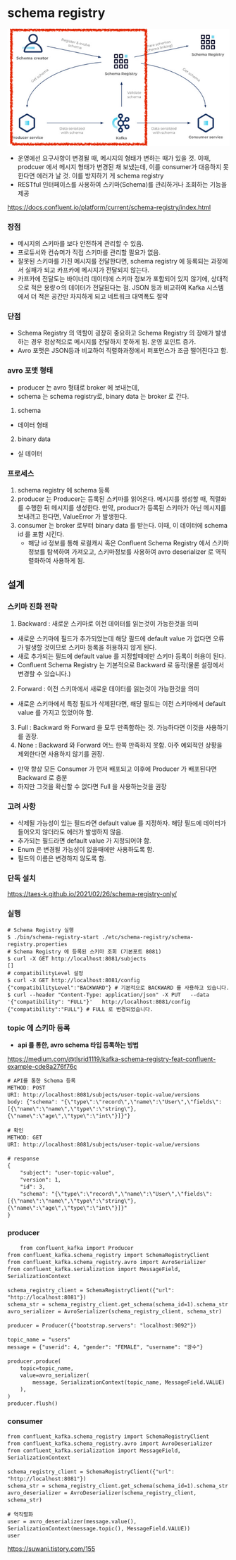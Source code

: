 
# schema registry

![alt text](images/shema-registry1.png)

- 운영에선 요구사항이 변경될 때, 메시지의 형태가 변하는 때가 있을 것. 이때, prodcuer 에서 메시지 형태가 변경된 채 보냈는데, 이를 consumer가 대응하지 못한다면 에러가 날 것. 이를 방지하기 게 schema registry
-  RESTful 인터페이스를 사용하여 스키마(Schema)를 관리하거나 조회하는 기능을 제공

https://docs.confluent.io/platform/current/schema-registry/index.html


### 장점
-  메시지의 스키마를 보다 안전하게 관리할 수 있음.
-  프로듀서와 컨슈머가 직접 스키마를 관리할 필요가 없음.
-  잘못된 스키마를 가진 메시지를 전달한다면, schema registry 에 등록되는 과정에서 실패가 되고 카프카에 메시지가 전달되지 않는다.
-  카프카에 전달도는 바이너리 데이터에 스키마 정보가 포함되어 있지 않기에, 상대적으로 적은 용량ㅇ의 데이터가 전달된다는 점.  JSON 등과 비교하여 Kafka 시스템에서 더 적은 공간만 차지하게 되고 네트워크 대역폭도 절약
  
### 단점
- Schema Registry 의 역할이 굉장히 중요하고 Schema Registry 의 장애가 발생하는 경우 정상적으로 메시지를 전달하지 못하게 됨. 운영 포인트 증가.
- Avro 포맷은 JSON등과 비교하여 직렬화과정에서 퍼포먼스가 조금 떨어진다고 함.

### avro 포맷 형태
- producer 는 avro 형태로 broker 에 보내는데,
- schema 는 schema registry로, binary data 는 broker 로 간다.
1. schema
  - 데이터 형태
2. binary data
  - 실 데이터

### 프로세스
1. schema registry 에 schema 등록
2. producer 는 Producer는 등록된 스키마를 읽어온다. 메시지를 생성할 때, 직렬화를 수행한 뒤 메시지를 생성한다. 만약, producr가 등록된 스키마가 아닌 메시지를 보내려고 한다면, ValueError 가 발생한다.
3. consumer 는 broker 로부터 binary data 를 받는다. 이때, 이 데이터에 schema id 를 포함 시킨다.
   - 해당 id 정보를 통해 로컬캐시 혹은 Confluent Schema Registry 에서 스키마정보를 탐색하여 가져오고, 스키마정보를 사용하여  avro deserializer 로 역직렬화하여 사용하게 됨.

## 설계
### 스키마 진화 전략
1. Backward : 새로운 스키마로 이전 데이터를 읽는것이 가능한것을 의미
- 새로운 스키마에 필드가 추가되었는데 해당 필드에 default value 가 없다면 오류가 발생할 것이므로 스키마 등록을 허용하지 않게 된다.
- 새로 추가되는 필드에 default value 를 지정할때에만 스키마 등록이 허용이 된다.
- Confluent Schema Registry 는 기본적으로 Backward 로 동작(물론 설정에서 변경할 수 있습니다.)
2. Forward : 이전 스키마에서 새로운 데이터를 읽는것이 가능한것을 의미
- 새로운 스키마에서 특정 필드가 삭제된다면, 해당 필드는 이전 스키마에서 default value 를 가지고 있었어야 함.
3. Full : Backward 와 Forward 을 모두 만족함하는 것. 가능하다면 이것을 사용하기를 권장.
4. None : Backward 와 Forward 어느 한쪽 만족하지 못함. 아주 예외적인 상황을 제외한다면 사용하지 않기를 권장.

- 만약 항상 모든 Consumer 가 먼저 배포되고 이후에 Producer 가 배포된다면 Backward 로 충분
- 하지만 그것을 확신할 수 없다면 Full 을 사용하는것을 권장

### 고려 사항
- 삭제될 가능성이 있는 필드라면 default value 를 지정하자. 해당 필드에 데이터가 들어오지 않더라도 에러가 발생하지 않음.
- 추가되는 필드라면 default value 가 지정되어야 함.
- Enum 은 변경될 가능성이 없을때에만 사용하도록 함.
- 필드의 이름은 변경하지 않도록 함.

### 단독 설치
https://taes-k.github.io/2021/02/26/schema-registry-only/

### 실행
~~~
# Schema Registry 실행
$ ./bin/schema-registry-start ./etc/schema-registry/schema-registry.properties
# Schema Registry 에 등록된 스키마 조회 (기본포트 8081)
$ curl -X GET http://localhost:8081/subjects
[] 
# compatibilityLevel 설정
$ curl -X GET http://localhost:8081/config
{"compatibilityLevel":"BACKWARD"} # 기본적으로 BACKWARD 를 사용하고 있습니다.
$ curl --header "Content-Type: application/json" -X PUT   --data '{"compatibility": "FULL"}'   http://localhost:8081/config
{"compatibility":"FULL"} # FULL 로 변경되었습니다.
~~~

### topic 에 스키마 등록
- **api 를 통한, avro schema 타입 등록하는 방법**

https://medium.com/@tlsrid1119/kafka-schema-registry-feat-confluent-example-cde8a276f76c

~~~
# API를 통한 Schema 등록
METHOD: POST 
URI: http://localhost:8081/subjects/user-topic-value/versions
body: {"schema": "{\"type\":\"record\",\"name\":\"User\",\"fields\":[{\"name\":\"name\",\"type\":\"string\"},{\"name\":\"age\",\"type\":\"int\"}]}"}

# 확인
METHOD: GET
URI: http://localhost:8081/subjects/user-topic-value/versions

# response
{
    "subject": "user-topic-value",
    "version": 1,
    "id": 3,
    "schema": "{\"type\":\"record\",\"name\":\"User\",\"fields\":[{\"name\":\"name\",\"type\":\"string\"},{\"name\":\"age\",\"type\":\"int\"}]}"
}
~~~

### producer
~~~
	from confluent_kafka import Producer
from confluent_kafka.schema_registry import SchemaRegistryClient
from confluent_kafka.schema_registry.avro import AvroSerializer
from confluent_kafka.serialization import MessageField, SerializationContext
 
schema_registry_client = SchemaRegistryClient({"url": "http://localhost:8081"})
schema_str = schema_registry_client.get_schema(schema_id=1).schema_str
avro_serializer = AvroSerializer(schema_registry_client, schema_str)
 
producer = Producer({"bootstrap.servers": "localhost:9092"})
 
topic_name = "users"
message = {"userid": 4, "gender": "FEMALE", "username": "광수"}
 
producer.produce(
    topic=topic_name,
    value=avro_serializer(
        message, SerializationContext(topic_name, MessageField.VALUE)
    ),
)
producer.flush()
~~~

### consumer 
~~~
from confluent_kafka.schema_registry import SchemaRegistryClient
from confluent_kafka.schema_registry.avro import AvroDeserializer
from confluent_kafka.serialization import MessageField, SerializationContext
 
schema_registry_client = SchemaRegistryClient({"url": "http://localhost:8081"})
schema_str = schema_registry_client.get_schema(schema_id=1).schema_str
avro_deserializer = AvroDeserializer(schema_registry_client, schema_str)
 
# 역직렬화
user = avro_deserializer(message.value(), SerializationContext(message.topic(), MessageField.VALUE))
user
~~~
https://suwani.tistory.com/155